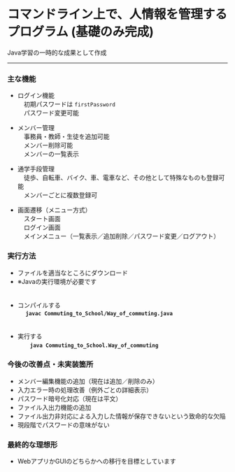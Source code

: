 # コマンドライン上で、人情報を管理するプログラム (基礎のみ完成)  
Java学習の一時的な成果として作成  

---
### 主な機能  
- ログイン機能  
&emsp;初期パスワードは ```firstPassword```  
&emsp;パスワード変更可能  

- メンバー管理  
&emsp;事務員・教師・生徒を追加可能  
&emsp;メンバー削除可能  
&emsp;メンバーの一覧表示  

- 通学手段管理  
&emsp;徒歩、自転車、バイク、車、電車など、その他として特殊なものも登録可能  
&emsp;メンバーごとに複数登録可  

- 画面遷移（メニュー方式）  
&emsp;スタート画面  
&emsp;ログイン画面  
&emsp;メインメニュー（一覧表示／追加削除／パスワード変更／ログアウト）  

### 実行方法  
- ファイルを適当なところにダウンロード  
- ※Javaの実行環境が必要です  
<br><br>
- コンパイルする  
&emsp; **```javac Commuting_to_School/Way_of_commuting.java```**  
<br><br>
- 実行する  
&emsp;　**```java Commuting_to_School.Way_of_commuting```**

### 今後の改善点・未実装箇所
- メンバー編集機能の追加（現在は追加／削除のみ）  
- 入力エラー時の処理改善（例外ごとの詳細表示）  
- パスワード暗号化対応（現在は平文）  
- ファイル入出力機能の追加  
- ファイル出力非対応による入力した情報が保存できないという致命的な欠陥
- 現段階でパスワードの意味がない

### 最終的な理想形
- WebアプリかGUIのどちらかへの移行を目標としています  